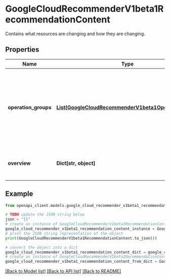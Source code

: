 # GoogleCloudRecommenderV1beta1RecommendationContent

Contains what resources are changing and how they are changing.

## Properties

Name | Type | Description | Notes
------------ | ------------- | ------------- | -------------
**operation_groups** | [**List[GoogleCloudRecommenderV1beta1OperationGroup]**](GoogleCloudRecommenderV1beta1OperationGroup.md) | Operations to one or more Google Cloud resources grouped in such a way that, all operations within one group are expected to be performed atomically and in an order. | [optional] 
**overview** | **Dict[str, object]** | Condensed overview information about the recommendation. | [optional] 

## Example

```python
from openapi_client.models.google_cloud_recommender_v1beta1_recommendation_content import GoogleCloudRecommenderV1beta1RecommendationContent

# TODO update the JSON string below
json = "{}"
# create an instance of GoogleCloudRecommenderV1beta1RecommendationContent from a JSON string
google_cloud_recommender_v1beta1_recommendation_content_instance = GoogleCloudRecommenderV1beta1RecommendationContent.from_json(json)
# print the JSON string representation of the object
print(GoogleCloudRecommenderV1beta1RecommendationContent.to_json())

# convert the object into a dict
google_cloud_recommender_v1beta1_recommendation_content_dict = google_cloud_recommender_v1beta1_recommendation_content_instance.to_dict()
# create an instance of GoogleCloudRecommenderV1beta1RecommendationContent from a dict
google_cloud_recommender_v1beta1_recommendation_content_from_dict = GoogleCloudRecommenderV1beta1RecommendationContent.from_dict(google_cloud_recommender_v1beta1_recommendation_content_dict)
```
[[Back to Model list]](../README.md#documentation-for-models) [[Back to API list]](../README.md#documentation-for-api-endpoints) [[Back to README]](../README.md)


